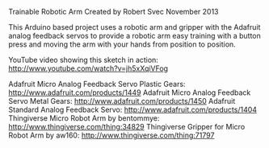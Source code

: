 Trainable Robotic Arm Created by Robert Svec November 2013

This Arduino based project uses a robotic arm and gripper with the Adafruit analog feedback servos to provide
a robotic arm easy training with a button press and moving the arm with your hands from position to position.

YouTube video showing this sketch in action: http://www.youtube.com/watch?v=jh5xXqiVFog

Adafruit Micro Analog Feedback Servo Plastic Gears: http://www.adafruit.com/products/1449
Adafruit Micro Analog Feedback Servo Metal Gears: http://www.adafruit.com/products/1450
Adafruit Standard Analog Feedback Servo: http://www.adafruit.com/products/1404
Thingiverse Micro Robot Arm by bentommye: http://www.thingiverse.com/thing:34829
Thingiverse Gripper for Micro Robot Arm by aw160: http://www.thingiverse.com/thing:71797
